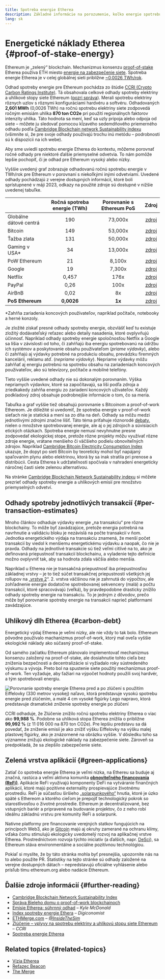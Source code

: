 ```yaml
---
title: Spotreba energie Etherea
description: Základné informácie na porozumenie, koľko energie spotrebúva Ethereum.
lang: sk
---
```


# Energetické náklady Etherea {#proof-of-stake-energy}

Ethereum je „zelený“ blockchain. Mechanizmus konsenzu [proof-of-stake](/developers/docs/consensus-mechanisms/pos) Etherea používa ETH miesto [energie na zabezpečenie siete](/developers/docs/consensus-mechanisms/pow). Spotreba energie Etherea je v celej globálnej sieti približne [~0,0026 TWh/rok](https://carbon-ratings.com/eth-report-2022).

Odhad spotreby energie pre Ethereum pochádza zo štúdie [CCRI (Crypto Carbon Ratings Institute)](https://carbon-ratings.com). Tá obsahovala celkové odhady spotreby elektriny a uhlíkové stopy siete Ethereum ([pozri správa](https://carbon-ratings.com/eth-report-2022)). Merali spotrebu elektriny rôznych uzlov s rôznymi konfiguráciami hardvéru a softvéru. Odhadovaných **2,601 MWh** (0,0026 TWh) na ročnú spotrebu elektriny siete zodpovedá ročným emisiám uhlíka **870 ton CO2e** pri použití regionálnych faktorov intenzity uhlíka. Táto hodnota sa mení, keď sa uzly pripoja alebo odpoja od siete – môžete ju sledovať pomocou kĺzavého sedemdňového priemerného odhadu podľa [Cambridge Blockchain network Sustainability indexu](https://ccaf.io/cbnsi/ethereum) (všimnite si, že pre svoje odhady používajú trochu inú metódu – podrobnosti sú k dispozícii na ich webe).

Aby sme uviedli spotrebu energie Etherea do kontextu, môžeme porovnať ročné odhady pre niektoré ďalšie priemyselné odvetvia. To nám pomôže lepšie pochopiť, či je odhad pre Ethereum vysoký alebo nízky.

<EnergyConsumptionChart />

Vyššie uvedený graf zobrazuje odhadovanú ročnú spotrebu energie v TWh/rok pre Ethereum v porovnaní s niekoľkými inými odvetviami. Uvedené odhady pochádzajú z verejne dostupných informácií, ktoré boli sprístupnené v máji 2023, odkazy na použité zdroje sú dostupné v nižšie uvedenej tabuľke.

|                        | Ročná spotreba energie (TWh) | Porovnanie s Ethereum PoS |                                                                                      Zdroj                                                                                       |
|:---------------------- |:----------------------------:|:-------------------------:|:--------------------------------------------------------------------------------------------------------------------------------------------------------------------------------:|
| Globálne dátové centrá |             190              |          73,000x          |                                    [zdroj](https://www.iea.org/commentaries/data-centres-and-energy-from-global-headlines-to-local-headaches)                                    |
| Bitcoin                |             149              |          53,000x          |                                                                 [zdroj](https://ccaf.io/cbnsi/cbeci/comparisons)                                                                 |
| Ťažba zlata            |             131              |          50,000x          |                                                                 [zdroj](https://ccaf.io/cbnsi/cbeci/comparisons)                                                                 |
| Gaming v USA\*       |              34              |          13,000x          |                 [zdroj](https://www.researchgate.net/publication/336909520_Toward_Greener_Gaming_Estimating_National_Energy_Use_and_Energy_Efficiency_Potential)                 |
| PoW Ethereum           |              21              |          8,100x           |                                                                    [zdroj](https://ccaf.io/cbnsi/ethereum/1)                                                                     |
| Google                 |              19              |          7,300x           |                                           [zdroj](https://www.gstatic.com/gumdrop/sustainability/google-2022-environmental-report.pdf)                                           |
| Netflix                |            0,457             |           176x            | [zdroj](https://assets.ctfassets.net/4cd45et68cgf/7B2bKCqkXDfHLadrjrNWD8/e44583e5b288bdf61e8bf3d7f8562884/2021_US_EN_Netflix_EnvironmentalSocialGovernanceReport-2021_Final.pdf) |
| PayPal                 |             0,26             |           100x            |                                  [zdroj](https://s202.q4cdn.com/805890769/files/doc_downloads/global-impact/CDP_Climate_Change_PayPal-(1).pdf)                                   |
| AirBnB                 |             0,02             |            8x             |                               [zdroj](https://s26.q4cdn.com/656283129/files/doc_downloads/governance_doc_updated/Airbnb-ESG-Factsheet-(Final).pdf)                               |
| **PoS Ethereum**       |          **0,0026**          |          **1x**           |                                                               [zdroj](https://carbon-ratings.com/eth-report-2022)                                                                |

\*Zahŕňa zariadenia koncových používateľov, napríklad počítače, notebooky a herné konzoly.

Je zložité získať presné odhady spotreby energie, obzvlášť keď tu existuje zložitý dodávateľský reťazec alebo detaily nasadenia, ktoré ovplyvňujú účinnosť. Napríklad odhady spotreby energie spoločnosťou Netflix a Google sa líšia v závislosti od toho, či zahŕňajú iba energiu spotrebovanú na údržbu ich systémov a poskytovanie obsahu používateľom (_priame výdavky_), alebo či zahŕňajú aj výdavky potrebné na produkciu obsahu, prevádzku firemných kancelárií, reklamu atď. (_nepriame výdavky_). Nepriame výdavky môžu zahŕňať aj energiu potrebnú na spotrebu obsahu na zariadeniach koncových používateľov, ako sú televízory, počítače a mobilné telefóny.

Tieto vyššie uvedené odhady nie sú dokonalým porovnaním. Výška nepriamych výdavkov, ktoré sa započítavajú, sa líši podľa zdroja a zriedkakedy zahŕňa energiu zo zariadení koncových užívateľov. Každý podkladový zdroj obsahuje podrobnejšie informácie o tom, čo sa meria.

Tabuľka a graf vyššie tiež obsahujú porovnanie s Bitcoinom a proof-of-work Ethereom. Je dôležité si uvedomiť, že spotreba energie v proof-of-work sieťach nie je statická a mení sa zo dňa na deň. Odhady sa môžu medzi jednotlivými zdrojmi značne líšiť. Táto téma priťahuje rôznorodé [debaty,](https://www.coindesk.com/business/2020/05/19/the-last-word-on-bitcoins-energy-consumption/) nielen o množstve spotrebovanej energie, ale aj o jej zdrojoch a súvisiacich etických otázkach. Spotreba energie nemusí nevyhnutne presne zodpovedať ekologickej stope, pretože rôzne projekty môžu využívať rôzne zdroje energie, vrátane menšieho či väčšieho podielu obnoviteľných zdrojov. Napríklad [Cambridge Bitcoin Electricity Consumption Index](https://ccaf.io/cbnsi/cbeci/comparisons) ukazuje, že dopyt po sieti Bitcoin by teoreticky mohol byť napájaný spaľovaním plynu alebo elektrinou, ktorá by sa inak stratila pri prenose a distribúcii. Cesta Etherea k udržateľnosti spočívala v nahradení energeticky náročnej časti siete zelenou alternatívou.

Na stránke [Cambridge Blockchain Network Sustainability indexu](https://ccaf.io/cbnsi/ethereum) si môžete prezrieť odhady spotreby energie a uhlíkových emisií pre množstvo priemyselných odvetví.

## Odhady spotreby jednotlivých transakcií {#per-transaction-estimates}

Mnoho článkov odhaduje výdavky energie „na transakciu“ pre rôzne blockchainy. To môže byť zavádzajúce, pretože energia potrebná na navrhnutie a validáciu bloku je nezávislá na počte transakcií v ňom. Jednotka energetického výdaja na transakciu znamená, že menší počet transakcií by viedol k menšiemu energetickému výdavku a naopak, čo nie je pravda. Odhady na jednotlivé transakcie sú tiež veľmi citlivé na to, ako je definovaná priepustnosť transakcií blockchainu, a vyladenie tejto definície možno ovplyvniť tak, aby sa hodnota zdala väčšia alebo menšia.

Napríklad u Etherea nie je transakčná priepustnosť iba priepustnosťou základnej vrstvy – je to tiež súčet transakčnej priepustnosti všetkých jej rollupov na „[vrstve 2](/layer-2/)“. 2. vrstva väčšinou nie je zahrnutá do výpočtov, ale zohľadnenie energie dodatočne spotrebovanej sekvencery (malá) a počtu transakcií, ktoré spracovávajú (veľká), by pravdepodobne drasticky znížilo odhady spotreby energie na transakciu. To je jedným z dôvodov, prečo môže byť porovnanie spotreby energie na transakcii naprieč platformami zavádzajúce.

## Uhlíkový dlh Etherea {#carbon-debt}

Energetický výdaj Etherea je veľmi nízky, ale nie vždy to tak bolo. Ethereum pôvodne používalo machanizmus proof-of-work, ktorý mal oveľa vyššie ekologické náklady ako súčasný proof-of-stake.

Od samého začiatku Ethereum plánovalo implementovať mechanizmus konsenzu založený na proof-of-stake, ale dosiahnutie tohto cieľa bez zníženia bezpečnosti a decentralizácie si vyžiadalo roky sústredeného výskumu a vývoja. Preto bol na spustenie siete použitý mechanizmus proof-of-work. Ten vyžaduje, aby ťažiari na výpočet hodnoty použili svoj hardvér, a tým spotrebovali energiu.

![Porovnanie spotreby energie Etherea pred a po zlúčení s použitím Eiffelovky (330 metrov vysokej) naľavo, ktorá predstavuje vysokú spotrebu energie pred zlúčením, a malé 4 cm vysoké figúrky Lego napravo, ktorá predstavuje dramatické zníženie spotreby energie po zlúčení](energy_consumption_pre_post_merge.png)

CCRI odhaduje, že Zlúčenie znížilo ročnú spotrebu elektriny Etherea o viac ako **99,988 %**. Podobne sa uhlíková stopa Etherea znížila o približne **99,992 %** (z 11 016 000 na 870 ton CO2e). Pre lepšiu predstavu sa dá povedať, že zníženie emisií je ako znížiť výšku Eiffelovky na výšku malej plastovej figúrky, ako je znázornené na obrázku vyššie. V dôsledku toho sa významne znižujú ekologické náklady na zabezpečenie siete. Zároveň sa predpokladá, že sa zlepšilo zabezpečenie siete.

## Zelená vrstva aplikácií {#green-applications}

Zatiaľ čo spotreba energie Etherea je veľmi nízka, na Ethereu sa buduje aj značná, rastúca a veľmi aktívna komunita [**obnoviteľného financovania (ReFi)**](/refi/). Aplikácie ReFi využívajú komponenty DeFi na vytváranie finančných aplikácií, ktoré majú pozitívne externality prospievajúce životnému prostrediu. ReFi je súčasťou širšieho [„solarpunkového“](https://en.wikipedia.org/wiki/Solarpunk) hnutia, ktoré je úzko späté s Ethereom a ktorého cieľom je prepojiť technologický pokrok so starostlivosťou o životné prostredie. Ethereum je decentralizované, bez vstupných bariér a pripravené na budovanie projektov, čo z neho robí ideálnu základnú vrstvu pre komunity ReFi a solarpunk.

Natívne platformy pre financovanie verejných statkov fungujúcich na princípoch Web3, ako je [Gitcoin](https://gitcoin.co) majú aj okruhy zamerané na ochranu klímy, vďaka čomu stimulujú ekologicky uvedomelý rozvoj na aplikačnej vrstve Etherea. Prostredníctvom rozvoja týchto iniciatív (a ďalších, napr. [DeSci](/desci/)), sa Ethereum stáva environmentálne a sociálne pozitívnou technológiou.

<Alert variant="update">
<Emoji text=":evergreen_tree:" className="text-4xl"/>
<AlertContent>
<AlertDescription>
  Pokiaľ si myslíte, že by táto stránka mohla byť presnejšia, upozornite nás na to alebo použite PR. Štatistiky na tejto stránke sú odhady založené na verejne dostupných dátach – nepredstavujú oficiálne vyhlásenie alebo prísľub tímu ethereum.org alebo nadácie Ethereum.
</AlertDescription>
</AlertContent>
</Alert>

## Ďalšie zdroje informácií {#further-reading}

- [Cambridge Blockchain Network Sustainability Index](https://ccaf.io/cbnsi/ethereum)
- [Správa Bieleho domu o proof-of-work blockchainoch](https://www.whitehouse.gov/wp-content/uploads/2022/09/09-2022-Crypto-Assets-and-Climate-Report.pdf)
- [Emisie Etherea: súhrnný odhad](https://kylemcdonald.github.io/ethereum-emissions/) – _Kyle McDonald_
- [Index spotreby energie Ethera](https://digiconomist.net/ethereum-energy-consumption/) – _Digiconomist_
- [ETHMerge.com](https://ethmerge.com/) – _[@InsideTheSim](https://twitter.com/InsideTheSim)_
- [Zlúčenie – vplyvy na spotrebu elektriny a uhlíkovú stopu siete Ethereum](https://carbon-ratings.com/eth-report-2022) – _CCRI_
- [Spotreba energie Etherea](https://mirror.xyz/jmcook.eth/ODpCLtO4Kq7SCVFbU4He8o8kXs418ZZDTj0lpYlZkR8)

## Related topics {#related-topics}

- [Vízia Etherea](/roadmap/vision/)
- [Reťazec Beacon](/roadmap/beacon-chain)
- [The Merge](/roadmap/merge/)
